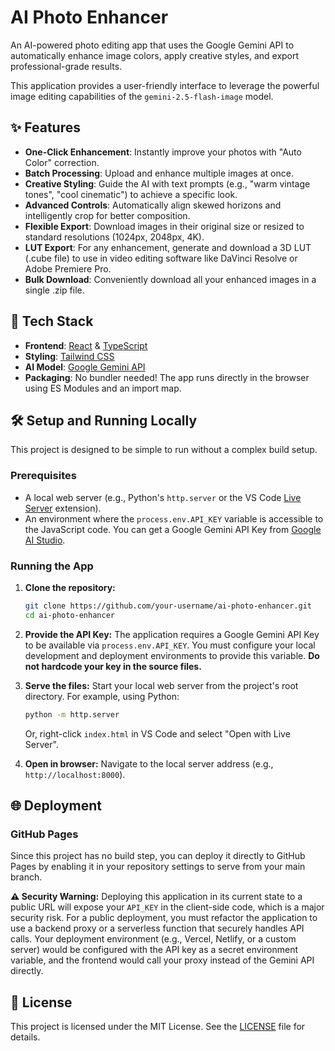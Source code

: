 # AI Photo Enhancer

An AI-powered photo editing app that uses the Google Gemini API to automatically enhance image colors, apply creative styles, and export professional-grade results.

This application provides a user-friendly interface to leverage the powerful image editing capabilities of the `gemini-2.5-flash-image` model.

## ✨ Features

- **One-Click Enhancement**: Instantly improve your photos with "Auto Color" correction.
- **Batch Processing**: Upload and enhance multiple images at once.
- **Creative Styling**: Guide the AI with text prompts (e.g., "warm vintage tones", "cool cinematic") to achieve a specific look.
- **Advanced Controls**: Automatically align skewed horizons and intelligently crop for better composition.
- **Flexible Export**: Download images in their original size or resized to standard resolutions (1024px, 2048px, 4K).
- **LUT Export**: For any enhancement, generate and download a 3D LUT (.cube file) to use in video editing software like DaVinci Resolve or Adobe Premiere Pro.
- **Bulk Download**: Conveniently download all your enhanced images in a single .zip file.

## 🚀 Tech Stack

- **Frontend**: [React](https://reactjs.org/) & [TypeScript](https://www.typescriptlang.org/)
- **Styling**: [Tailwind CSS](https://tailwindcss.com/)
- **AI Model**: [Google Gemini API](https://ai.google.dev/)
- **Packaging**: No bundler needed! The app runs directly in the browser using ES Modules and an import map.

## 🛠️ Setup and Running Locally

This project is designed to be simple to run without a complex build setup.

### Prerequisites

- A local web server (e.g., Python's `http.server` or the VS Code [Live Server](https://marketplace.visualstudio.com/items?itemName=ritwickdey.LiveServer) extension).
- An environment where the `process.env.API_KEY` variable is accessible to the JavaScript code. You can get a Google Gemini API Key from [Google AI Studio](https://aistudio.google.com/app/apikey).

### Running the App

1.  **Clone the repository:**
    ```bash
    git clone https://github.com/your-username/ai-photo-enhancer.git
    cd ai-photo-enhancer
    ```

2.  **Provide the API Key:**
    The application requires a Google Gemini API Key to be available via `process.env.API_KEY`. You must configure your local development and deployment environments to provide this variable. **Do not hardcode your key in the source files.**

3.  **Serve the files:**
    Start your local web server from the project's root directory. For example, using Python:
    ```bash
    python -m http.server
    ```
    Or, right-click `index.html` in VS Code and select "Open with Live Server".

4.  **Open in browser:**
    Navigate to the local server address (e.g., `http://localhost:8000`).

## 🌐 Deployment

### GitHub Pages

Since this project has no build step, you can deploy it directly to GitHub Pages by enabling it in your repository settings to serve from your main branch.

**⚠️ Security Warning:** Deploying this application in its current state to a public URL will expose your `API_KEY` in the client-side code, which is a major security risk. For a public deployment, you must refactor the application to use a backend proxy or a serverless function that securely handles API calls. Your deployment environment (e.g., Vercel, Netlify, or a custom server) would be configured with the API key as a secret environment variable, and the frontend would call your proxy instead of the Gemini API directly.

## 📄 License

This project is licensed under the MIT License. See the [LICENSE](LICENSE) file for details.
